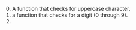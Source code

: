 0. A function that checks for uppercase character.
1. a function that checks for a digit (0 through 9).
2. 
